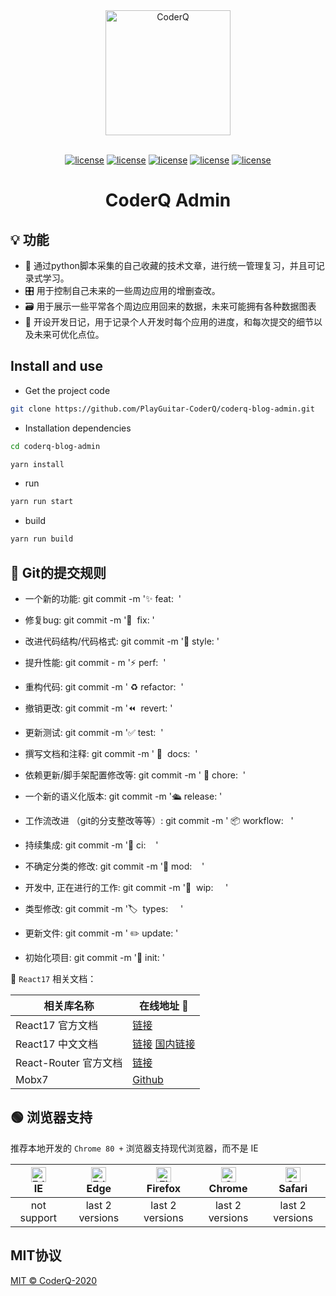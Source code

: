 <div align="center"> <img alt="CoderQ" width="200" height="200" src="https://static01.imgkr.com/temp/bfc1e4e2d4b24ec588ba58a4a1ba5bf3.png"><br> <br>

[![license](https://img.shields.io/badge/React-17.0.0-blue?logo=React)](LICENSE)
[![license](https://img.shields.io/badge/Mobx-6.3.2-orange?logo=Mobx)](LICENSE)
[![license](https://img.shields.io/badge/Antd-4.16.2-9cf?logo=AntDesign)](LICENSE)
[![license](https://img.shields.io/badge/Vite-2.3.4-blueviolet?logo=Vite)](LICENSE)
[![license](https://img.shields.io/badge/TypeScript-4.3.2-blue?logo=TypeScript)](LICENSE)

<h1>CoderQ Admin</h1>
</div>


##  💡 功能
- 📙 通过python脚本采集的自己收藏的技术文章，进行统一管理复习，并且可记录式学习。
- 🎛 用于控制自己未来的一些周边应用的增删查改。
- 🗃 用于展示一些平常各个周边应用回来的数据，未来可能拥有各种数据图表
- 📝 开设开发日记，用于记录个人开发时每个应用的进度，和每次提交的细节以及未来可优化点位。

## Install and use

- Get the project code

```bash
git clone https://github.com/PlayGuitar-CoderQ/coderq-blog-admin.git
```

- Installation dependencies

```bash
cd coderq-blog-admin

yarn install

```

- run

```bash
yarn run start
```

- build

```bash
yarn run build
```

## 🔔 Git的提交规则

 - 一个新的功能: git commit -m '✨ feat:   '

- 修复bug: git commit -m '🐛  fix:   '

- 改进代码结构/代码格式: git commit -m '💅  style:   '

- 提升性能: git commit - m '⚡️ perf:   '

- 重构代码: git commit -m ' ♻️ refactor:   '

- 撤销更改: git commit -m '⏪  revert:   '

- 更新测试: git commit -m '✅ test:    '

- 撰写文档和注释: git commit -m ' 📝  docs:    '

- 依赖更新/脚手架配置修改等: git commit -m ' 🔧 chore:     '

- 一个新的语义化版本: git commit -m '🛳  release:    '

- 工作流改进 （git的分支整改等等）: git commit -m ' 📦  workflow:     '

- 持续集成: git commit -m '👷 ci:       '

- 不确定分类的修改: git commit -m '🤡 mod:      '

- 开发中, 正在进行的工作: git commit -m '🚧   wip:        '

- 类型修改: git commit -m '🏷  types:        '

- 更新文件: git commit -m ' ✏️  update:   '

- 初始化项目: git commit -m '🌈  init:   '


📖 `React17` 相关文档：

| 相关库名称 | 在线地址 🔗 |
| --------- | ----- |
| React17 官方文档 | <a href="https://reactjs.org/" target="_blank">链接</a> |
| React17 中文文档 | <a href="https://react.docschina.org/" target="_blank">链接</a> <a href="https://vue3js.cn/docs/zh/" target="_blank">国内链接</a>|
| React-Router 官方文档 | <a href="https://reactrouter.com/" target="_blank">链接</a> |
| Mobx7 | <a href="https://cn.mobx.js.org/" target="_blank">Github</a> |


## 🟢  浏览器支持

推荐本地开发的 `Chrome 80 +` 浏览器支持现代浏览器，而不是 IE

| [<img src="https://raw.githubusercontent.com/alrra/browser-logos/master/src/edge/edge_48x48.png" alt=" Edge" width="24px" height="24px" />](http://godban.github.io/browsers-support-badges/)</br>IE | [<img src="https://raw.githubusercontent.com/alrra/browser-logos/master/src/edge/edge_48x48.png" alt=" Edge" width="24px" height="24px" />](http://godban.github.io/browsers-support-badges/)</br>Edge | [<img src="https://raw.githubusercontent.com/alrra/browser-logos/master/src/firefox/firefox_48x48.png" alt="Firefox" width="24px" height="24px" />](http://godban.github.io/browsers-support-badges/)</br>Firefox | [<img src="https://raw.githubusercontent.com/alrra/browser-logos/master/src/chrome/chrome_48x48.png" alt="Chrome" width="24px" height="24px" />](http://godban.github.io/browsers-support-badges/)</br>Chrome | [<img src="https://raw.githubusercontent.com/alrra/browser-logos/master/src/safari/safari_48x48.png" alt="Safari" width="24px" height="24px" />](http://godban.github.io/browsers-support-badges/)</br>Safari |
| :-: | :-: | :-: | :-: | :-: |
| not support | last 2 versions | last 2 versions | last 2 versions | last 2 versions |


## MIT协议

[MIT © CoderQ-2020](./LICENSE)
